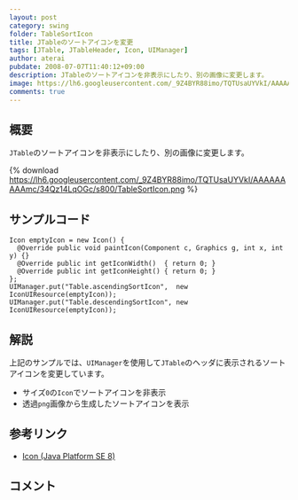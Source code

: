 ```yaml
---
layout: post
category: swing
folder: TableSortIcon
title: JTableのソートアイコンを変更
tags: [JTable, JTableHeader, Icon, UIManager]
author: aterai
pubdate: 2008-07-07T11:40:12+09:00
description: JTableのソートアイコンを非表示にしたり、別の画像に変更します。
image: https://lh6.googleusercontent.com/_9Z4BYR88imo/TQTUsaUYVkI/AAAAAAAAAmc/34Qz14LqOGc/s800/TableSortIcon.png
comments: true
---
```

## 概要
`JTable`のソートアイコンを非表示にしたり、別の画像に変更します。

{% download https://lh6.googleusercontent.com/_9Z4BYR88imo/TQTUsaUYVkI/AAAAAAAAAmc/34Qz14LqOGc/s800/TableSortIcon.png %}

## サンプルコード
<pre class="prettyprint"><code>Icon emptyIcon = new Icon() {
  @Override public void paintIcon(Component c, Graphics g, int x, int y) {}
  @Override public int getIconWidth()  { return 0; }
  @Override public int getIconHeight() { return 0; }
};
UIManager.put("Table.ascendingSortIcon",  new IconUIResource(emptyIcon));
UIManager.put("Table.descendingSortIcon", new IconUIResource(emptyIcon));
</code></pre>

## 解説
上記のサンプルでは、`UIManager`を使用して`JTable`のヘッダに表示されるソートアイコンを変更しています。

- サイズ`0`の`Icon`でソートアイコンを非表示
- 透過`png`画像から生成したソートアイコンを表示

<!-- dummy comment line for breaking list -->

## 参考リンク
- [Icon (Java Platform SE 8)](https://docs.oracle.com/javase/jp/8/docs/api/javax/swing/Icon.html)

<!-- dummy comment line for breaking list -->

## コメント
